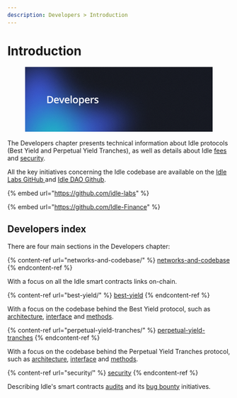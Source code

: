 ```yaml
---
description: Developers > Introduction
---
```


# Introduction

<figure><img src="../.gitbook/assets/Developers.png" alt=""><figcaption></figcaption></figure>

The Developers chapter presents technical information about Idle protocols (Best Yield and Perpetual Yield Tranches), as well as details about Idle [fees](../products/fees.md) and [security](broken-reference).

All the key initiatives concerning the Idle codebase are available on the [Idle Labs GitHub ](https://github.com/idle-labs)and [Idle DAO Github](https://github.com/Idle-Finance).

{% embed url="https://github.com/idle-labs" %}

{% embed url="https://github.com/Idle-Finance" %}

## Developers index

There are four main sections in the Developers chapter:

{% content-ref url="networks-and-codebase/" %}
[networks-and-codebase](networks-and-codebase/)
{% endcontent-ref %}

With a focus on all the Idle smart contracts links on-chain.

{% content-ref url="best-yield/" %}
[best-yield](best-yield/)
{% endcontent-ref %}

With a focus on the codebase behind the Best Yield protocol, such as [architecture](best-yield/architecture.md), [interface](best-yield/interface.md) and [methods](best-yield/methods/).

{% content-ref url="perpetual-yield-tranches/" %}
[perpetual-yield-tranches](perpetual-yield-tranches/)
{% endcontent-ref %}

With a focus on the codebase behind the Perpetual Yield Tranches protocol, such as [architecture](best-yield/architecture.md), [interface](perpetual-yield-tranches/methods/) and [methods](perpetual-yield-tranches/methods/).

{% content-ref url="security/" %}
[security](security/)
{% endcontent-ref %}

Describing Idle's smart contracts [audits](security/audits.md) and its [bug bounty](security/bug-bounty.md) initiatives.
